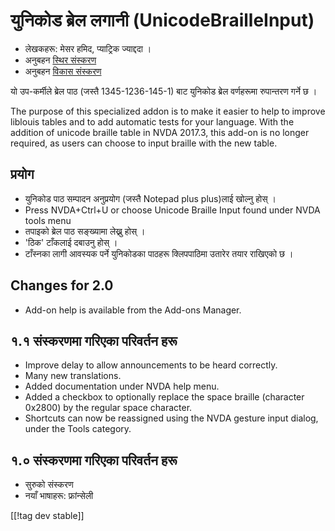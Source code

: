 # युनिकोड ब्रेल लगानी (UnicodeBrailleInput) #

* लेखकहरू: मेसर हमिद, प्याट्रिक ज्याद्ददा ।
* अनुबहन [स्थिर संस्करण][1]
* अनुबहन [विकास संस्करण][2]

यो उप-कर्मीले ब्रेल पाठ (जस्तै 1345-1236-145-1) बाट युनिकोड ब्रेल वर्णहरूमा
रुपान्तरण गर्ने छ ।

The purpose of this specialized addon is to make it easier to help to
improve liblouis tables and to add automatic tests for your language. With
the addition of unicode braille table in NVDA 2017.3, this add-on is no
longer required, as users can choose to input braille with the new table.

## प्रयोग ##

* युनिकोड पाठ सम्पादन अनुप्रयोग (जस्तै  Notepad plus plus)लाई खोल्नु होस् ।
* Press NVDA+Ctrl+U or choose Unicode Braille Input found under NVDA tools
  menu
* तपाइको ब्रेल पाठ सङ्ख्यामा लेख्नु होस् ।
* 'ठिक' टाँकलाई दबाउनु होस् ।
* टाँस्नका लागी  आवस्यक पर्ने युनिकोडका पाठहरू क्लिपपाठिमा उतारेर तयार
  राखिएको छ ।

## Changes for 2.0 ##

* Add-on help is available from the Add-ons Manager.

## १.१ संस्करणमा गरिएका परिवर्तन हरू ##

* Improve delay to allow announcements to be heard correctly.
* Many new translations.
* Added documentation under NVDA help menu.
* Added a checkbox to optionally replace the space braille (character
  0x2800) by the regular space character.
* Shortcuts can now be reassigned using the NVDA gesture input dialog, under
  the Tools category.

## १.० संस्करणमा गरिएका परिवर्तन हरू ##

* सुरुको संस्करण
* नयाँ भाषाहरू: फ्रांन्सेली

[[!tag dev stable]]

[1]: https://addons.nvda-project.org/files/get.php?file=ubi

[2]: https://addons.nvda-project.org/files/get.php?file=ubi-dev
